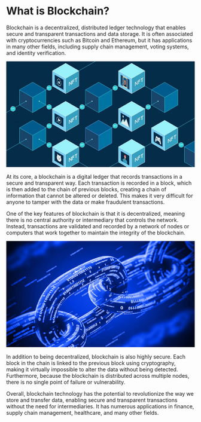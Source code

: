 # What is Blockchain?

Blockchain is a decentralized, distributed ledger technology that enables secure and transparent transactions and data storage. It is often associated with cryptocurrencies such as Bitcoin and Ethereum, but it has applications in many other fields, including supply chain management, voting systems, and identity verification.

![What is Blockchain?](../images/5.png)

At its core, a blockchain is a digital ledger that records transactions in a secure and transparent way. Each transaction is recorded in a block, which is then added to the chain of previous blocks, creating a chain of information that cannot be altered or deleted. This makes it very difficult for anyone to tamper with the data or make fraudulent transactions.

One of the key features of blockchain is that it is decentralized, meaning there is no central authority or intermediary that controls the network. Instead, transactions are validated and recorded by a network of nodes or computers that work together to maintain the integrity of the blockchain.

![What is Blockchain?](../images/6.png)

In addition to being decentralized, blockchain is also highly secure. Each block in the chain is linked to the previous block using cryptography, making it virtually impossible to alter the data without being detected. Furthermore, because the blockchain is distributed across multiple nodes, there is no single point of failure or vulnerability.

Overall, blockchain technology has the potential to revolutionize the way we store and transfer data, enabling secure and transparent transactions without the need for intermediaries. It has numerous applications in finance, supply chain management, healthcare, and many other fields.
